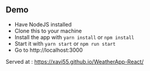 ## Demo

- Have NodeJS installed
- Clone this to your machine
- Install the app with `yarn install` or `npm install`
- Start it with `yarn start` or `npm run start`
- Go to http://localhost:3000

Served at : https://xavi55.github.io/WeatherApp-React/
